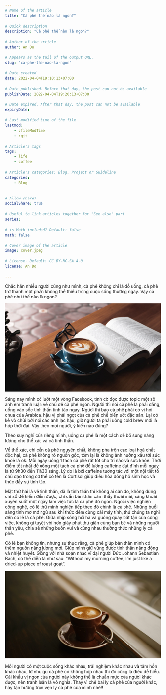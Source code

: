 ```yaml
---
# Name of the article
title: "Cà phê thế nào là ngon?"

# Quick description
description: "Cà phê thế nào là ngon?"

# Author of the article
author: An Do

# Appears as the tail of the output URL.
slug: "ca-phe-the-nao-la-ngon"

# Date created
date: 2022-04-04T19:10:13+07:00

# Date published. Before that day, the post can not be available
publishDate: 2022-04-04T19:20:13+07:00

# Date expired. After that day, the post can not be available
expiryDate:

# Last modified time of the file
lastmod: 
    - :fileModTime
    - :git
    
# Article's tags
tags: 
    - life
    - coffee

# Article's categories: Blog, Project or Guideline
categories:
    - Blog


# Allow share?
socialShare: true

# Useful to link articles together for "See also" part
series: 

# is Math included? Default: false
math: false

# Cover image of the article
image: cover.jpeg

# License. Default: CC BY-NC-SA 4.0
license: An Do

---
```


Chắc hẳn nhiều người cũng như mình, cà phê không chỉ là đồ uống, cà phê trở thành một phần không thể thiếu trong cuộc sống thường ngày. Vậy cà phê như thế nào là ngon?

![Cà phê như thế nào là ngon?](image_1.jpeg)

Sáng nay mình có lướt một vòng Facebook, tình cờ đọc được topic một số anh em tranh luận về chủ đề cà phê ngon. Người thì nói cà phê là phải đắng, uống vào sốc tinh thần tỉnh táo ngay. Người thì bảo cà phê phải có vị hơi chua của Arabica, hậu vị phải ngọt của cà phê chế biến ướt đặc sản. Lại có kẻ vô chửi bới nói các anh lạc hậu, giờ người ta phải uống cold brew mới là hợp thời đại. Vậy theo mọi người, ý kiến nào đúng?

Theo suy nghĩ của riêng mình, uống cà phê là một cách để bổ sung năng lượng cho thể xác và cả tinh thần.

Về thể xác, chỉ cần cà phê nguyên chất, không pha trộn các loại hoá chất độc hại, cà phê không rõ nguồn gốc, tóm lại là không ảnh hưởng xấu tới sức khoẻ là ok. Mỗi ngày uống 1 tách cà phê rất tốt cho trí não và sức khỏe. Thời điểm tốt nhất để uống một tách cà phê để lượng caffeine đạt đỉnh mỗi ngày là từ 9h30 đến 11h30 sáng. Lý do là bởi caffeine tương tác với một nội tiết tố chủ đạo trong cơ thể có tên là Cortisol giúp điều hòa đồng hồ sinh học và thúc đẩy sự tỉnh táo.

Mặt thứ hai là về tinh thần, đã là tinh thần thì không ai cân đo, không dùng chỉ số để kiểm đếm được, chỉ cần bản thân cảm thấy thoải mái, sảng khoái xuyên suốt một ngày làm việc tức là cà phê đó ngon. Ngoài việc nghiện công nghệ, có lẽ thứ mình nghiện tiếp theo đó chính là cà phê. Những buổi sáng tinh mơ mớ ngủ sau khi thức đêm cùng cái máy tính, thứ chúng ta nghĩ đến có lẽ là cà phê. Giữa nhịp sống hối hả và guồng quay bất tận của công việc, không gì tuyệt vời hơn giây phút thư giãn cùng bạn bè và những người thân yêu, chia sẻ những buồn vui và cùng nhau thưởng thức những ly cà phê.

Có lẽ bạn không tin, nhưng sự thực rằng, cà phê giúp bản thân mình có thêm nguồn năng lượng mới. Giúp mình giữ vững được tinh thần năng động và nhiệt huyết. Giống với nhà soạn nhạc vĩ đại người Đức Johann Sebastian Bach, có thể diễn tả như sau: “Without my morning coffee, I’m just like a dried-up piece of roast goat”.

![Hãy tận hưởng trọn vẹn ly cà phê của mình](image_2.jpeg)

Mỗi người có một cuộc sống khác nhau, trải nghiệm khác nhau và tâm hồn khác nhau, lỡ như gu cà phê có không hợp nhau thì đó cũng là điều dễ hiểu. Cái khẩu vị ngon của người này không thể là chuẩn mực của người khác được, nên tranh luận là vô nghĩa. Thay vì chê bai ly cà phê của người khác, hãy tận hưởng trọn vẹn ly cà phê của mình nhé!!
